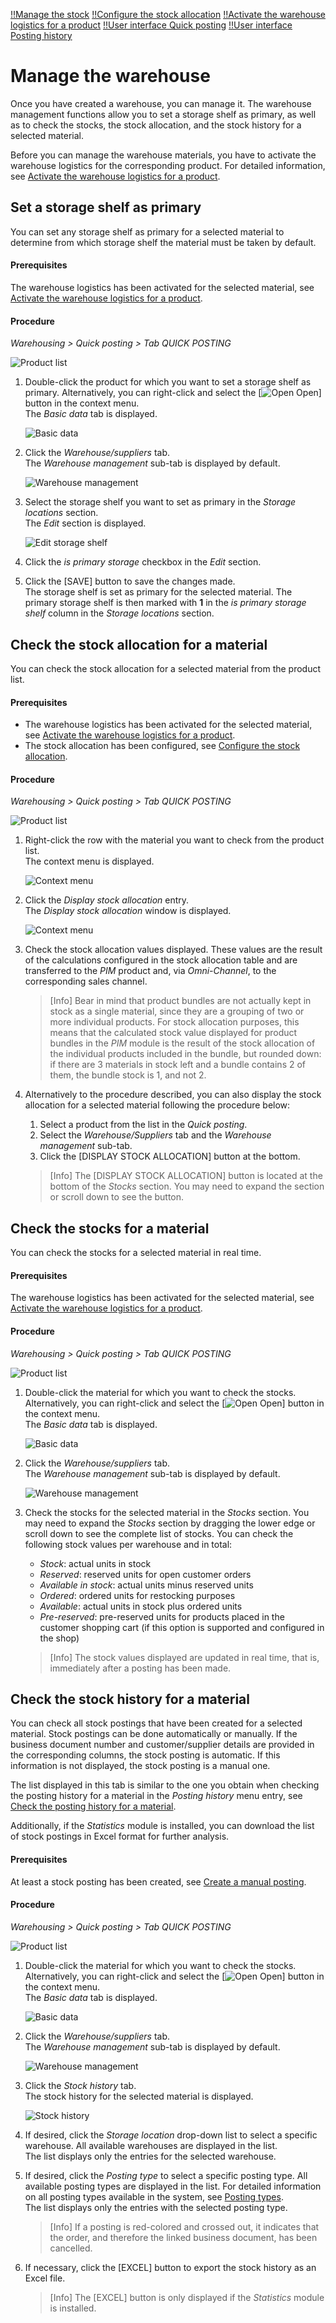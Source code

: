 [!!Manage the stock](./02_ManageStock.md)
[!!Configure the stock allocation](../Integration/04_ConfigureStockAllocation.md)
[!!Activate the warehouse logistics for a product](../Integration/06_ActivateWarehouseLogistics.md)
[!!User interface Quick posting](../UserInterface/01a_QuickPosting.md)
[!!User interface Posting history](../UserInterface/02a_PostingHistory.md)

# Manage the warehouse

Once you have created a warehouse, you can manage it. The warehouse management functions allow you to set a storage shelf as primary, as well as to check the stocks, the stock allocation, and the stock history for a selected material.

Before you can manage the warehouse materials, you have to activate the warehouse logistics for the corresponding product. For detailed information, see [Activate the warehouse logistics for a product](../Integration/06_ActivateWarehouseLogistics.md).



## Set a storage shelf as primary

You can set any storage shelf as primary for a selected material to determine from which storage shelf the material must be taken by default.

#### Prerequisites

The warehouse logistics has been activated for the selected material, see [Activate the warehouse logistics for a product](../Integration/06_ActivateWarehouseLogistics.md).

#### Procedure

*Warehousing > Quick posting > Tab QUICK POSTING*

![Product list](../../Assets/Screenshots/RetailSuiteWarehousing/QuickBooking/ProductList.png "[Product list]")

1. Double-click the product for which you want to set a storage shelf as primary. Alternatively, you can right-click and select the [![Open](../../Assets/Icons/Open.png "[Open]") Open] button in the context menu.  
    The *Basic data* tab is displayed.

    ![Basic data](../../Assets/Screenshots/RetailSuiteWarehousing/QuickBooking/BasicData/BasicData.png "[Basic data]")

2. Click the *Warehouse/suppliers* tab.  
    The *Warehouse management* sub-tab is displayed by default.

    ![Warehouse management](../../Assets/Screenshots/RetailSuiteWarehousing/QuickBooking/WarehouseSuppliers/WarehouseManagement/WarehouseManagement.png "[Warehouse management]")

3. Select the storage shelf you want to set as primary in the *Storage locations* section.  
    The *Edit* section is displayed.

    ![Edit storage shelf](../../Assets/Screenshots/RetailSuiteWarehousing/QuickBooking/WarehouseSuppliers/WarehouseManagement/EditStorageShelf.png "[Edit storage shelf]")  

4. Click the *is primary storage* checkbox in the *Edit* section.  
    
5. Click the [SAVE] button to save the changes made.  
    The storage shelf is set as primary for the selected material. The primary storage shelf is then marked with **1** in the *is primary storage shelf* column in the *Storage locations* section.  



## Check the stock allocation for a material

You can check the stock allocation for a selected material from the product list. 

#### Prerequisites

- The warehouse logistics has been activated for the selected material, see [Activate the warehouse logistics for a product](../Integration/06_ActivateWarehouseLogistics.md).
- The stock allocation has been configured, see [Configure the stock allocation](../Integration/04_ConfigureStockAllocation.md).

#### Procedure

*Warehousing > Quick posting > Tab QUICK POSTING*

![Product list](../../Assets/Screenshots/RetailSuiteWarehousing/QuickBooking/ProductList.png "[Product list]")

1. Right-click the row with the material you want to check from the product list.   
    The context menu is displayed.

    ![Context menu](../../Assets/Screenshots/RetailSuiteWarehousing/QuickBooking/ContextMenu.png "[Context menu]")

2. Click the *Display stock allocation* entry.    
    The *Display stock allocation* window is displayed.

    ![Context menu](../../Assets/Screenshots/RetailSuiteWarehousing/QuickBooking/DisplayStockAllocation.png "[Context menu]")

3. Check the stock allocation values displayed. These values are the result of the calculations configured in the stock allocation table and are transferred to the *PIM* product and, via *Omni-Channel*, to the corresponding sales channel.  

    > [Info] Bear in mind that product bundles are not actually kept in stock as a single material, since they are a grouping of two or more individual products. For stock allocation purposes, this means that the calculated stock value displayed for product bundles in the *PIM* module is the result of the stock allocation of the individual products included in the bundle, but rounded down: if there are 3 materials in stock left and a bundle contains 2 of them, the bundle stock is 1, and not 2.

4. Alternatively to the procedure described, you can also display the stock allocation for a selected material following the procedure below: 

    1. Select a product from the list in the *Quick posting*.  
    2. Select the *Warehouse/Suppliers* tab and the *Warehouse management* sub-tab.  
    3. Click the [DISPLAY STOCK ALLOCATION] button at the bottom.  
    
    > [Info] The [DISPLAY STOCK ALLOCATION] button is located at the bottom of the *Stocks* section. You may need to expand the section or scroll down to see the button. 



## Check the stocks for a material

You can check the stocks for a selected material in real time.

#### Prerequisites

The warehouse logistics has been activated for the selected material, see [Activate the warehouse logistics for a product](../Integration/06_ActivateWarehouseLogistics.md).

#### Procedure

*Warehousing > Quick posting > Tab QUICK POSTING*

![Product list](../../Assets/Screenshots/RetailSuiteWarehousing/QuickBooking/ProductList.png "[Product list]")

1. Double-click the material for which you want to check the stocks. Alternatively, you can right-click and select the [![Open](../../Assets/Icons/Open.png "[Open]") Open] button in the context menu.  
    The *Basic data* tab is displayed.

    ![Basic data](../../Assets/Screenshots/RetailSuiteWarehousing/QuickBooking/BasicData/BasicData.png "[Basic data]")

2. Click the *Warehouse/suppliers* tab.  
    The *Warehouse management* sub-tab is displayed by default.

    ![Warehouse management](../../Assets/Screenshots/RetailSuiteWarehousing/QuickBooking/WarehouseSuppliers/WarehouseManagement/WarehouseManagement.png "[Warehouse management]")

3. Check the stocks for the selected material in the *Stocks* section. You may need to expand the *Stocks* section by dragging the lower edge or scroll down to see the complete list of stocks. You can check the following stock values per warehouse and in total:
    - *Stock*: actual units in stock
    - *Reserved*: reserved units for open customer orders 
    - *Available in stock*: actual units minus reserved units 
    - *Ordered*: ordered units for restocking purposes
    - *Available*: actual units in stock plus ordered units 
    - *Pre-reserved*: pre-reserved units for products placed in the customer shopping cart (if this option is supported and configured in the shop)  

    > [Info] The stock values displayed are updated in real time, that is, immediately after a posting has been made. 



## Check the stock history for a material

You can check all stock postings that have been created for a selected material. Stock postings can be done automatically  or manually. If the business document number and customer/supplier details are provided in the corresponding columns, the stock posting is automatic. If this information is not displayed, the stock posting is a manual one.

The list displayed in this tab is similar to the one you obtain when checking the posting history for a material in the *Posting history* menu entry, see [Check the posting history for a material](./03_CheckPostingHistory.md#check-the-posting-history-for-a-material).

Additionally, if the *Statistics* module is installed, you can download the list of stock postings in Excel format for further analysis.

#### Prerequisites

At least a stock posting has been created, see [Create a manual posting](./02_ManageStock.md#create-a-manual-stock-posting).  

#### Procedure

*Warehousing > Quick posting > Tab QUICK POSTING*

![Product list](../../Assets/Screenshots/RetailSuiteWarehousing/QuickBooking/ProductList.png "[Product list]")

1. Double-click the material for which you want to check the stocks. Alternatively, you can right-click and select the [![Open](../../Assets/Icons/Open.png "[Open]") Open] button in the context menu.   
    The *Basic data* tab is displayed.

    ![Basic data](../../Assets/Screenshots/RetailSuiteWarehousing/QuickBooking/BasicData/BasicData.png "[Basic data]") 

2. Click the *Warehouse/suppliers* tab.  
    The *Warehouse management* sub-tab is displayed by default.

    ![Warehouse management](../../Assets/Screenshots/RetailSuiteWarehousing/QuickBooking/WarehouseSuppliers/WarehouseManagement/WarehouseManagement.png "[Warehouse management]")

3. Click the *Stock history* tab.  
    The stock history for the selected material is displayed.

    ![Stock history](../../Assets/Screenshots/RetailSuiteWarehousing/QuickBooking/WarehouseSuppliers/StockHistory/StockHistory.png "[Stock history]")

4. If desired, click the *Storage location* drop-down list to select a specific warehouse. All available warehouses are displayed in the list.  
    The list displays only the entries for the selected warehouse.

5. If desired, click the *Posting type* to select a specific posting type. All available posting types are displayed in the list. For detailed information on all posting types available in the system, see [Posting types](../UserInterface/04_PostingTypes.md).  
    The list displays only the entries with the selected posting type.

    > [Info] If a posting is red-colored and crossed out, it indicates that the order, and therefore the linked business document, has been cancelled.

6. If necessary, click the [EXCEL] button to export the stock history as an Excel file.  
    
    > [Info] The [EXCEL] button is only displayed if the *Statistics* module is installed.